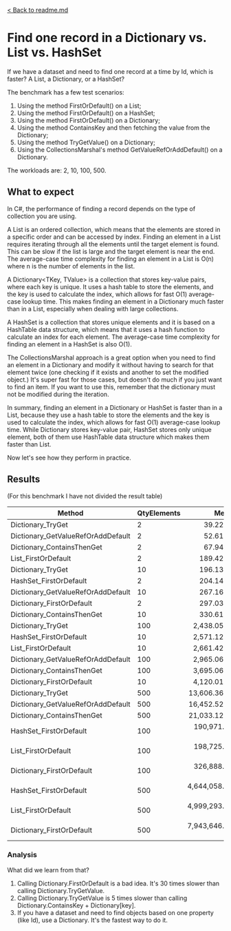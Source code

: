 [< Back to readme.md](./readme.md)


# Find one record in a Dictionary vs. List vs. HashSet
If we have a dataset and need to find one record at a time by Id, which is faster? A List, a Dictionary, or a HashSet?

The benchmark has a few test scenarios:
1. Using the method FirstOrDefault() on a List;
2. Using the method FirstOrDefault() on a HashSet;
3. Using the method FirstOrDefault() on a Dictionary;
4. Using the method ContainsKey and then fetching the value from the Dictionary;
5. Using the method TryGetValue() on a Dictionary;
6. Using the CollectionsMarshal's method GetValueRefOrAddDefault() on a Dictionary.

The workloads are: 2, 10, 100, 500.

## What to expect
In C#, the performance of finding a record depends on the type of collection you are using.

A List<T> is an ordered collection, which means that the elements are stored in a specific order and can be accessed by index.
Finding an element in a List requires iterating through all the elements until the target element is found.
This can be slow if the list is large and the target element is near the end. The average-case time complexity for finding an element in a
List is O(n) where n is the number of elements in the list.

A Dictionary<TKey, TValue> is a collection that stores key-value pairs, where each key is unique. It uses a hash table to store the elements,
and the key is used to calculate the index, which allows for fast O(1) average-case lookup time. This makes finding an element in a Dictionary
much faster than in a List, especially when dealing with large collections.

A HashSet<T> is a collection that stores unique elements and it is based on a HashTable data structure, which means that it uses a hash
function to calculate an index for each element. The average-case time complexity for finding an element in a HashSet is also O(1).

The CollectionsMarshal approach is a great option when you need to find an element in a Dictionary and modify it without having to search for that element 
twice (one checking if it exists and another to set the modified object.) It's super fast for those cases, but doesn't do much if you just want to find an item. 
If you want to use this, remember that the dictionary must not be modified during the iteration.

In summary, finding an element in a Dictionary or HashSet is faster than in a List, because they use a hash table to store the elements and the
key is used to calculate the index, which allows for fast O(1) average-case lookup time. While Dictionary stores key-value pair, HashSet stores
only unique element, both of them use HashTable data structure which makes them faster than List.

Now let's see how they perform in practice.


## Results
(For this benchmark I have not divided the result table)

| Method                             | QtyElements |            Mean |          Error |         StdDev |          Median |             Min |             Max | Rank |   Gen0 | Allocated |
|------------------------------------|-------------|----------------:|---------------:|---------------:|----------------:|----------------:|----------------:|-----:|-------:|----------:|
| Dictionary_TryGet                  | 2           |        39.22 ns |       0.812 ns |       1.603 ns |        39.08 ns |        36.23 ns |        43.27 ns |    1 |      - |         - |
| Dictionary_GetValueRefOrAddDefault | 2           |        52.61 ns |       1.072 ns |       2.065 ns |        52.41 ns |        49.28 ns |        58.37 ns |    2 |      - |         - |
| Dictionary_ContainsThenGet         | 2           |        67.94 ns |       1.391 ns |       2.040 ns |        67.56 ns |        63.65 ns |        72.09 ns |    3 |      - |         - |
| List_FirstOrDefault                | 2           |       189.42 ns |       3.823 ns |       7.180 ns |       190.61 ns |       175.63 ns |       203.05 ns |    4 | 0.0420 |     264 B |
| Dictionary_TryGet                  | 10          |       196.13 ns |       3.882 ns |       7.291 ns |       194.77 ns |       185.68 ns |       212.40 ns |    5 |      - |         - |
| HashSet_FirstOrDefault             | 2           |       204.14 ns |       4.048 ns |       6.874 ns |       203.07 ns |       195.11 ns |       219.64 ns |    6 | 0.0420 |     264 B |
| Dictionary_GetValueRefOrAddDefault | 10          |       267.16 ns |       5.378 ns |      12.886 ns |       262.26 ns |       248.65 ns |       295.39 ns |    7 |      - |         - |
| Dictionary_FirstOrDefault          | 2           |       297.03 ns |       5.906 ns |      12.839 ns |       297.33 ns |       276.13 ns |       325.51 ns |    8 | 0.0572 |     360 B |
| Dictionary_ContainsThenGet         | 10          |       330.61 ns |       6.630 ns |      13.838 ns |       333.69 ns |       302.81 ns |       359.05 ns |    9 |      - |         - |
| Dictionary_TryGet                  | 100         |     2,438.05 ns |      48.505 ns |      97.982 ns |     2,403.25 ns |     2,282.09 ns |     2,662.03 ns |   10 |      - |         - |
| HashSet_FirstOrDefault             | 10          |     2,571.12 ns |      50.841 ns |      86.332 ns |     2,585.45 ns |     2,407.95 ns |     2,758.76 ns |   11 | 0.1411 |     904 B |
| List_FirstOrDefault                | 10          |     2,661.42 ns |      53.225 ns |     129.556 ns |     2,641.75 ns |     2,474.10 ns |     2,978.82 ns |   12 | 0.1411 |     904 B |
| Dictionary_GetValueRefOrAddDefault | 100         |     2,965.06 ns |      53.775 ns |      88.353 ns |     2,945.49 ns |     2,842.30 ns |     3,148.67 ns |   13 |      - |         - |
| Dictionary_ContainsThenGet         | 100         |     3,695.06 ns |      49.818 ns |      41.600 ns |     3,701.89 ns |     3,613.70 ns |     3,768.52 ns |   14 |      - |         - |
| Dictionary_FirstOrDefault          | 10          |     4,120.01 ns |      75.438 ns |     157.467 ns |     4,061.50 ns |     3,888.77 ns |     4,625.84 ns |   15 | 0.2136 |    1384 B |
| Dictionary_TryGet                  | 500         |    13,606.36 ns |     268.230 ns |     503.800 ns |    13,609.74 ns |    12,805.79 ns |    14,440.04 ns |   16 |      - |         - |
| Dictionary_GetValueRefOrAddDefault | 500         |    16,452.52 ns |     325.917 ns |     570.818 ns |    16,529.13 ns |    15,447.68 ns |    17,759.54 ns |   17 |      - |         - |
| Dictionary_ContainsThenGet         | 500         |    21,033.12 ns |     375.690 ns |     351.420 ns |    21,122.58 ns |    20,181.49 ns |    21,413.56 ns |   18 |      - |         - |
| HashSet_FirstOrDefault             | 100         |   190,971.83 ns |   3,815.672 ns |   8,612.608 ns |   191,581.81 ns |   174,966.38 ns |   211,830.83 ns |   19 | 1.2207 |    8104 B |
| List_FirstOrDefault                | 100         |   198,725.14 ns |   3,705.092 ns |   3,638.895 ns |   199,570.64 ns |   192,381.91 ns |   205,008.94 ns |   20 | 1.2207 |    8104 B |
| Dictionary_FirstOrDefault          | 100         |   326,888.59 ns |   6,416.722 ns |  12,052.159 ns |   321,802.00 ns |   308,638.77 ns |   357,116.06 ns |   21 | 1.9531 |   12904 B |
| HashSet_FirstOrDefault             | 500         | 4,644,058.66 ns |  91,346.957 ns | 155,114.065 ns | 4,568,172.66 ns | 4,352,534.38 ns | 4,923,088.28 ns |   22 |      - |   40112 B |
| List_FirstOrDefault                | 500         | 4,999,293.68 ns |  99,367.221 ns | 218,113.459 ns | 5,050,513.67 ns | 4,546,469.53 ns | 5,466,908.59 ns |   23 |      - |   40112 B |
| Dictionary_FirstOrDefault          | 500         | 7,943,646.99 ns | 157,444.379 ns | 417,520.158 ns | 7,799,445.31 ns | 7,348,021.09 ns | 9,002,802.34 ns |   24 |      - |   64119 B |


### Analysis
What did we learn from that?

1. Calling Dictionary.FirstOrDefault is a bad idea. It's 30 times slower than calling Dictionary.TryGetValue.
2. Calling Dictionary.TryGetValue is 5 times slower than calling Dictionary.ContainsKey + Dictionary[key].
3. If you have a dataset and need to find objects based on one property (like Id), use a Dictionary. It's the fastest way to do it. 


